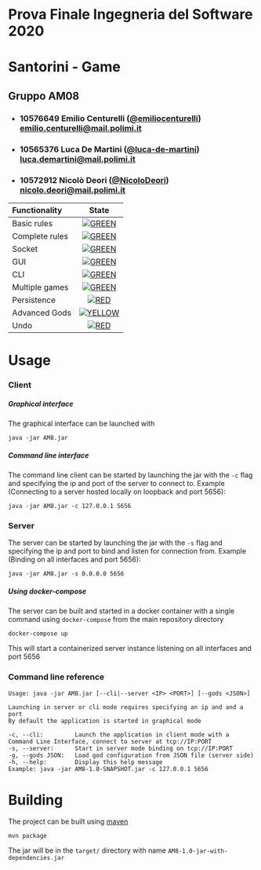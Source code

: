 # Prova Finale Ingegneria del Software 2020
# Santorini - Game

## Gruppo AM08


- ###   10576649    Emilio Centurelli ([@emiliocenturelli](https://github.com/emiliocenturelli))<br>emilio.centurelli@mail.polimi.it
- ###   10565376    Luca De Martini ([@luca-de-martini](https://github.com/luca-de-martini))<br>luca.demartini@mail.polimi.it
- ###   10572912    Nicolò Deori ([@NicoloDeori](https://github.com/NicoloDeori))<br>nicolo.deori@mail.polimi.it

| Functionality | State |
|:-----------------------|:------------------------------------:|
| Basic rules | [![GREEN](https://placehold.it/15/44bb44/44bb44)](#) |
| Complete rules | [![GREEN](https://placehold.it/15/44bb44/44bb44)](#) |
| Socket | [![GREEN](https://placehold.it/15/44bb44/44bb44)](#) |
| GUI | [![GREEN](https://placehold.it/15/44bb44/44bb44)](#) |
| CLI | [![GREEN](https://placehold.it/15/44bb44/44bb44)](#) |
| Multiple games | [![GREEN](https://placehold.it/15/44bb44/44bb44)](#) |
| Persistence | [![RED](https://placehold.it/15/f03c15/f03c15)](#) |
| Advanced Gods | [![YELLOW](https://placehold.it/15/ffdd00/ffdd00)](#) |
| Undo | [![RED](https://placehold.it/15/f03c15/f03c15)](#) |

<!--
[![RED](https://placehold.it/15/f03c15/f03c15)](#)
[![YELLOW](https://placehold.it/15/ffdd00/ffdd00)](#)
[![GREEN](https://placehold.it/15/44bb44/44bb44)](#)
-->

# Usage

### Client

##### Graphical interface

The graphical interface can be launched with

```shell script
java -jar AM8.jar
```

##### Command line interface

The command line client can be started by launching the jar with the `-c`
flag and specifying the ip and port of the server to connect to. Example 
(Connecting to a server hosted locally on loopback and port 5656):

```shell script
java -jar AM8.jar -c 127.0.0.1 5656
```

### Server

The server can be started by launching the jar with the `-s` flag and 
specifying the ip and port to bind and listen for connection from. Example
 (Binding on all interfaces and port 5656):
 
 ```shell script
java -jar AM8.jar -s 0.0.0.0 5656
```

##### Using docker-compose

The server can be built and started in a docker container with a single 
command using `docker-compose` from the main repository directory

```shell script
docker-compose up
```

This will start a containerized server instance listening on all 
interfaces and port 5656

### Command line reference

```shell script
Usage: java -jar AM8.jar [--cli|--server <IP> <PORT>] [--gods <JSON>]

Launching in server or cli mode requires specifying an ip and and a port
By default the application is started in graphical mode

-c, --cli:         Launch the application in client mode with a Command Line Interface, connect to server at tcp://IP:PORT
-s, --server:      Start in server mode binding on tcp://IP:PORT
-g, --gods JSON:   Load god configuration from JSON file (server side)
-h, --help:        Display this help message
Example: java -jar AM8-1.0-SNAPSHOT.jar -c 127.0.0.1 5656
```

# Building

The project can be built using [maven](https://maven.apache.org/)

```shell script
mvn package
```

The jar will be in the `target/` directory with name `AM8-1.0-jar-with-dependencies.jar`